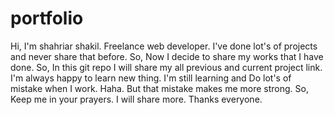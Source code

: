 # portfolio
Hi,
I'm shahriar shakil. Freelance web developer. I've done lot's of projects and never share that before. So, Now I decide to share my works that I have done. So, In this git repo I will share my all previous and current project link. I'm always happy to learn new thing. I'm still learning and Do lot's of mistake when I work. Haha. But that mistake makes me more strong. So, Keep me in your prayers. I will share more. Thanks everyone.
